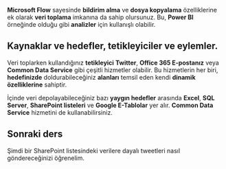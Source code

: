 **Microsoft Flow** sayesinde **bildirim alma** ve **dosya kopyalama** özelliklerine ek olarak **veri toplama** imkanına da sahip olursunuz.  Bu, **Power BI** örneğinde olduğu gibi **analizler** için kullanışlı olabilir.  

## <a name="sources-and-destinations-triggers-and-actions"></a>Kaynaklar ve hedefler, tetikleyiciler ve eylemler.
Veri toplarken kullandığınız **tetikleyici** **Twitter**, **Office 365 E-postanız** veya **Common Data Service** gibi çeşitli hizmetler olabilir.  Bu hizmetlerin her biri, **hedefinizde** doldurabileceğiniz **alanları** temsil eden kendi **dinamik özelliklerine** sahiptir.

İçinde veri depolayabileceğiniz bazı **yaygın hedefler** arasında **Excel**, **SQL Server**, **SharePoint listeleri** ve **Google E-Tablolar** yer alır.  **Common Data Service** hizmetini de kullanabilirsiniz.

## <a name="next-lesson"></a>Sonraki ders
Şimdi bir SharePoint listesindeki verilere dayalı tweetleri nasıl göndereceğinizi öğrenelim. 

